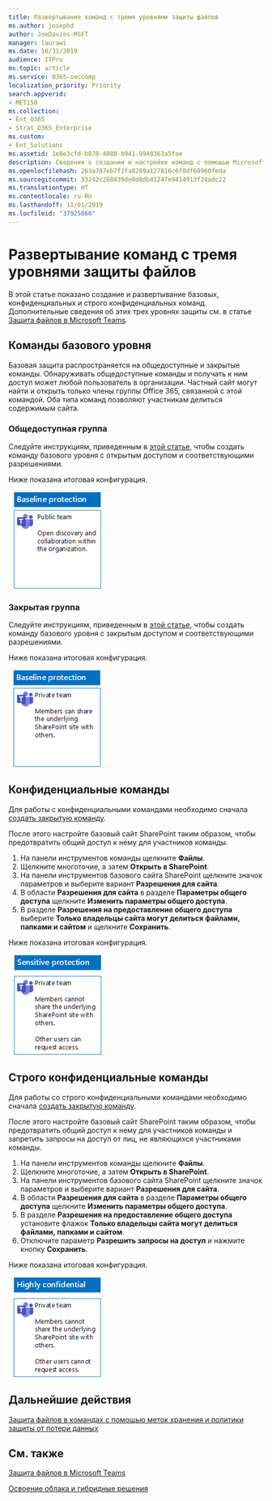 ```yaml
---
title: Развертывание команд с тремя уровнями защиты файлов
ms.author: josephd
author: JoeDavies-MSFT
manager: laurawi
ms.date: 10/31/2019
audience: ITPro
ms.topic: article
ms.service: O365-seccomp
localization_priority: Priority
search.appverid:
- MET150
ms.collection:
- Ent_O365
- Strat_O365_Enterprise
ms.custom:
- Ent_Solutions
ms.assetid: 1e8e3cfd-b878-4088-b941-9940363a5fae
description: Сведения о создании и настройке команд с помощью Microsoft Teams для применения различных уровней защиты информации, содержащейся в файлах.
ms.openlocfilehash: 263a787eb7f1fa8289a127816c6f8df60960feda
ms.sourcegitcommit: 33242c260439de0d8db41247e9414913f24adc22
ms.translationtype: HT
ms.contentlocale: ru-RU
ms.lasthandoff: 11/01/2019
ms.locfileid: "37925860"
---
```

# <a name="deploy-teams-for-three-tiers-of-protection-for-files"></a>Развертывание команд с тремя уровнями защиты файлов

В этой статье показано создание и развертывание базовых, конфиденциальных и строго конфиденциальных команд. Дополнительные сведения об этих трех уровнях защиты см. в статье [Защита файлов в Microsoft Teams](secure-files-in-teams.md).
  
## <a name="baseline-teams"></a>Команды базового уровня

Базовая защита распространяется на общедоступные и закрытые команды. Обнаруживать общедоступные команды и получать к ним доступ может любой пользователь в организации. Частный сайт могут найти и открыть только члены группы Office 365, связанной с этой командой. Оба типа команд позволяют участникам делиться содержимым сайта.
  
### <a name="public"></a>Общедоступная группа

Следуйте инструкциям, приведенным в [этой статье](https://support.office.com/article/create-a-team-from-scratch-174adf5f-846b-4780-b765-de1a0a737e2b), чтобы создать команду базового уровня с открытым доступом и соответствующими разрешениями.

Ниже показана итоговая конфигурация.
  
![Базовый уровень защиты для общедоступной команды.](../media/baseline-public-team.png)
  
### <a name="private"></a>Закрытая группа

Следуйте инструкциям, приведенным в [этой статье](https://support.office.com/article/create-a-team-from-scratch-174adf5f-846b-4780-b765-de1a0a737e2b), чтобы создать команду базового уровня с закрытым доступом и соответствующими разрешениями.

Ниже показана итоговая конфигурация.

![Базовый уровень защиты для закрытой команды.](../media/baseline-private-team.png)
  
## <a name="sensitive-teams"></a>Конфиденциальные команды

Для работы с конфиденциальными командами необходимо сначала [создать закрытую команду](https://support.office.com//article/create-a-team-from-scratch-174adf5f-846b-4780-b765-de1a0a737e2b).

После этого настройте базовый сайт SharePoint таким образом, чтобы предотвратить общий доступ к нему для участников команды.

1.  На панели инструментов команды щелкните **Файлы**.
2.  Щелкните многоточие, а затем **Открыть в SharePoint**.
3.  На панели инструментов базового сайта SharePoint щелкните значок параметров и выберите вариант **Разрешения для сайта**.
4.  В области **Разрешения для сайта** в разделе **Параметры общего доступа** щелкните **Изменить параметры общего доступа**.
5.  В разделе **Разрешения на предоставление общего доступа** выберите **Только владельцы сайта могут делиться файлами, папками и сайтом** и щелкните **Сохранить**.

Ниже показана итоговая конфигурация.
  
![Конфиденциальный уровень защиты для команды.](../media/sensitive-team.png)
 

## <a name="highly-confidential-teams"></a>Строго конфиденциальные команды

Для работы со строго конфиденциальными командами необходимо сначала [создать закрытую команду](https://support.office.com//article/create-a-team-from-scratch-174adf5f-846b-4780-b765-de1a0a737e2b).

После этого настройте базовый сайт SharePoint таким образом, чтобы предотвратить общий доступ к нему для участников команды и запретить запросы на доступ от лиц, не являющихся участниками команды.

1.  На панели инструментов команды щелкните **Файлы**.
2.  Щелкните многоточие, а затем **Открыть в SharePoint**.
3.  На панели инструментов базового сайта SharePoint щелкните значок параметров и выберите вариант **Разрешения для сайта**.
4.  В области **Разрешения для сайта** в разделе **Параметры общего доступа** щелкните **Изменить параметры общего доступа**.
5.  В разделе **Разрешения на предоставление общего доступа** установите флажок **Только владельцы сайта могут делиться файлами, папками и сайтом**.
6.  Отключите параметр **Разрешить запросы на доступ** и нажмите кнопку **Сохранить**.

Ниже показана итоговая конфигурация.
  
![Строго конфиденциальный уровень защиты для команды.](../media/highly-confidential-team.png)  
  
## <a name="next-step"></a>Дальнейшие действия

[Защита файлов в командах с помощью меток хранения и политики защиты от потери данных](deploy-teams-retention-DLP.md)

## <a name="see-also"></a>См. также

[Защита файлов в Microsoft Teams](secure-files-in-teams.md)
  
[Освоение облака и гибридные решения](https://docs.microsoft.com/office365/enterprise/cloud-adoption-and-hybrid-solutions)
